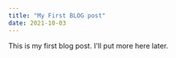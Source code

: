 ```yaml
---
title: "My First BLOG post"
date: 2021-10-03
---
```


This is my first blog post. I'll put more here later.
